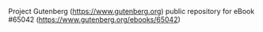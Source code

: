 Project Gutenberg (https://www.gutenberg.org) public repository for
eBook #65042 (https://www.gutenberg.org/ebooks/65042)
